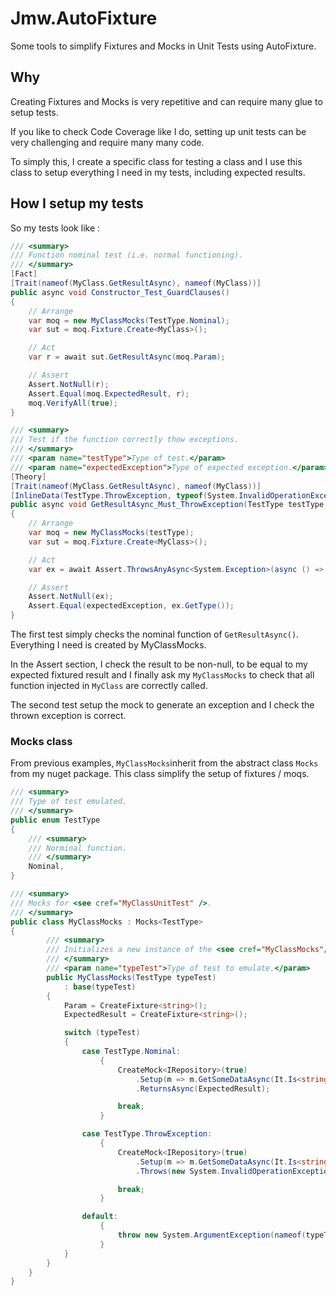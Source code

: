 # Jmw.AutoFixture

Some tools to simplify Fixtures and Mocks in Unit Tests using AutoFixture.

## Why

Creating Fixtures and Mocks is very repetitive and can require many glue to setup tests.

If you like to check Code Coverage like I do, setting up unit tests can be very challenging and require many many code.

To simply this, I create a specific class for testing a class and I use this class to setup everything I need in my tests, including expected results.

## How I setup my tests

So my tests look like :

``` C#
/// <summary>
/// Function nominal test (i.e. normal functioning).
/// </summary>
[Fact]
[Trait(nameof(MyClass.GetResultAsync), nameof(MyClass))]
public async void Constructor_Test_GuardClauses()
{
    // Arrange
    var moq = new MyClassMocks(TestType.Nominal);
    var sut = moq.Fixture.Create<MyClass>();

    // Act
    var r = await sut.GetResultAsync(moq.Param);

    // Assert
    Assert.NotNull(r);
    Assert.Equal(moq.ExpectedResult, r);
    moq.VerifyAll(true);
}

/// <summary>
/// Test if the function correctly thow exceptions.
/// </summary>
/// <param name="testType">Type of test.</param>
/// <param name="expectedException">Type of expected exception.</param>
[Theory]
[Trait(nameof(MyClass.GetResultAsync), nameof(MyClass))]
[InlineData(TestType.ThrowException, typeof(System.InvalidOperationException))]
public async void GetResultAsync_Must_ThrowException(TestType testType, System.Type expectedException)
{
    // Arrange
    var moq = new MyClassMocks(testType);
    var sut = moq.Fixture.Create<MyClass>();

    // Act
    var ex = await Assert.ThrowsAnyAsync<System.Exception>(async () => await sut.GetResultAsync(moq.Param));

    // Assert
    Assert.NotNull(ex);
    Assert.Equal(expectedException, ex.GetType());
}
```

The first test simply checks the nominal function of `GetResultAsync()`. Everything I need is created by MyClassMocks.

In the Assert section, I check the result to be non-null, to be equal to my expected fixtured result and I finally ask my `MyClassMocks` to check that all function injected in `MyClass` are correctly called.

The second test setup the mock to generate an exception and I check the thrown exception is correct.

### Mocks class

From previous examples, `MyClassMocks`inherit from the abstract class `Mocks` from my nuget package. This class simplify the setup of fixtures / moqs.

``` C#
/// <summary>
/// Type of test emulated.
/// </summary>
public enum TestType
{
    /// <summary>
    /// Norminal function.
    /// </summary>
    Nominal,
}

/// <summary>
/// Mocks for <see cref="MyClassUnitTest" />.
/// </summary>
public class MyClassMocks : Mocks<TestType>
{
        /// <summary>
        /// Initializes a new instance of the <see cref="MyClassMocks"/> class.
        /// </summary>
        /// <param name="typeTest">Type of test to emulate.</param>
        public MyClassMocks(TestType typeTest)
            : base(typeTest)
        {
            Param = CreateFixture<string>();
            ExpectedResult = CreateFixture<string>();

            switch (typeTest)
            {
                case TestType.Nominal:
                    {
                        CreateMock<IRepository>(true)
                            .Setup(m => m.GetSomeDataAsync(It.Is<string>(p => p == Param)))
                            .ReturnsAsync(ExpectedResult);

                        break;
                    }

                case TestType.ThrowException:
                    {
                        CreateMock<IRepository>(true)
                            .Setup(m => m.GetSomeDataAsync(It.Is<string>(p => p == Param)))
                            .Throws(new System.InvalidOperationException());

                        break;
                    }

                default:
                    {
                        throw new System.ArgumentException(nameof(typeTest));
                    }
            }
        }
    }
}

```
